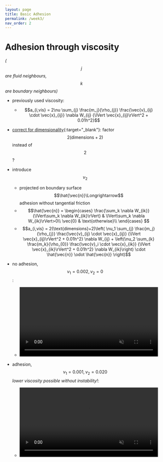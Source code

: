 ```yaml
---
layout: page
title: Basic Adhesion
permalink: /week3/
nav_order: 2
---
```

<script src="https://polyfill.io/v3/polyfill.min.js?features=es6"></script>
<script id="MathJax-script" async src="https://cdn.jsdelivr.net/npm/mathjax@3/es5/tex-mml-chtml.js"></script>

# Adhesion through viscosity
*($$j$$ are fluid neighbours, $$k$$ are boundary neighbours)*
- previously used viscosity: 
  - $$a_{i,vis} = 2\nu \sum_{j} 
    \frac{m_j}{\rho_{j}} 
    \frac{\vec{v}_{ij} \cdot \vec{x}_{ij}} \nabla W_{ij}
      {\lVert \vec{x}_{ij}\rVert^2 + 0.01h^2}$$
- [correct for dimensionality](https://sph-tutorial.physics-simulation.org/pdf/SPH_Tutorial.pdf){:target="_blank"}: factor $$2(\text{dimensions}+2)$$ instead of $$2$$ ?
- introduce $$\nu_2$$ 
  - projected on boundary surface $$\hat{\vec{n}}\Longrightarrow$$ adhesion without tangential friction
  - $$\hat{\vec{n}} = \begin{cases}
    \frac{\sum_k \nabla W_{ik}}{\lVert\sum_k \nabla W_{ik}\rVert} & \lVert\sum_k \nabla W_{ik}\rVert>0\\
    \vec{0} & \text{otherwise}\\
    \end{cases} $$
  - $$a_{i,vis} = 2(\text{dimensions}+2)\left(
    \nu_1 \sum_{j} 
    \frac{m_j}{\rho_{j}} 
    \frac{\vec{v}_{ij} \cdot \vec{x}_{ij}}
      {\lVert \vec{x}_{ij}\rVert^2 + 0.01h^2} \nabla W_{ij} + 
    \left(\nu_2 \sum_{k} 
    \frac{m_k}{\rho_{0}} 
    \frac{\vec{v}_i \cdot \vec{x}_{ik}}
      {\lVert \vec{x}_{ik}\rVert^2 + 0.01h^2} \nabla W_{ik}\right) \cdot \hat{\vec{n}} \odot \hat{\vec{n}}
    \right)$$




- no adhesion, $$\nu_1 = 0.002, \nu_2=0$$:
  - <video style="width:100%;" loop muted autoplay controls>
      <source src="{{ '/assets/week3/visc_no_adhesion.mp4' | relative_url }}" type="video/mp4">
    </video>
- adhesion, $$\nu_1 = 0.001, \nu_2=0.020$$ *lower viscosity possible without instability!*:
  - <video style="width:100%;" loop muted autoplay controls>
      <source src="{{ '/assets/week3/visc_adhesion.mp4' | relative_url }}" type="video/mp4">
    </video>

